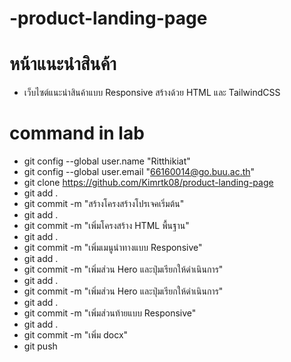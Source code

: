 # -product-landing-page
# หน้าแนะนําสินค้า 
- เว็บไซต์แนะนําสินค้าแบบ Responsive สร้างด้วย HTML และ TailwindCSS
# command in lab
- git config --global user.name "Ritthikiat"
- git config --global user.email "66160014@go.buu.ac.th"
- git clone https://github.com/Kimrtk08/product-landing-page
- git add .
- git commit -m "สร้างโครงสร้างโปรเจคเริ่มต้น"
- git add .
- git commit -m "เพิ่มโครงสร้าง HTML พื้นฐาน"
- git add .
- git commit -m "เพิ่มเมนูนําทางแบบ Responsive"
- git add .
- git commit -m "เพิ่มส่วน Hero และปุ่มเรียกให้ดําเนินการ"
- git add .
- git commit -m "เพิ่มส่วน Hero และปุ่มเรียกให้ดําเนินการ"
- git add .
- git commit -m "เพิ่มส่วนท้ายแบบ Responsive"
- git add .
- git commit -m "เพิ่ม docx"
- git push